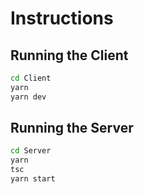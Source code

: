 # Instructions

## Running the Client

```bash
cd Client
yarn
yarn dev
```

## Running the Server

```bash
cd Server
yarn
tsc
yarn start
```